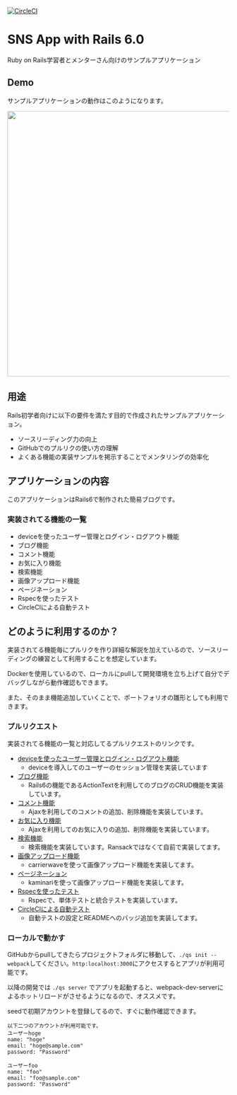 [![CircleCI](https://circleci.com/gh/belion-freee/sns_with_rails6.svg?style=svg)](https://circleci.com/gh/belion-freee/sns_with_rails6)

# SNS App with Rails 6.0
Ruby on Rails学習者とメンターさん向けのサンプルアプリケーション

## Demo
サンプルアプリケーションの動作はこのようになります。

<img src="https://user-images.githubusercontent.com/34331230/88256022-0750a180-ccf5-11ea-8849-11a040b4d51f.gif" width="600px">

## 用途
Rails初学者向けに以下の要件を満たす目的で作成されたサンプルアプリケーション。

- ソースリーディング力の向上
- GitHubでのプルリクの使い方の理解
- よくある機能の実装サンプルを掲示することでメンタリングの効率化

## アプリケーションの内容
このアプリケーションはRails6で制作された簡易ブログです。

### 実装されてる機能の一覧

- deviceを使ったユーザー管理とログイン・ログアウト機能
- ブログ機能
- コメント機能
- お気に入り機能
- 検索機能
- 画像アップロード機能
- ページネーション
- Rspecを使ったテスト
- CircleCIによる自動テスト

## どのように利用するのか？
実装されてる機能毎にプルリクを作り詳細な解説を加えているので、ソースリーディングの練習として利用することを想定しています。

Dockerを使用しているので、ローカルにpullして開発環境を立ち上げて自分でデバッグしながら動作確認もできます。

また、そのまま機能追加していくことで、ポートフォリオの雛形としても利用できます。

### プルリクエスト
実装されてる機能の一覧と対応してるプルリクエストのリンクです。

- [deviceを使ったユーザー管理とログイン・ログアウト機能](https://github.com/belion-freee/sns_with_rails6/pull/1)
  - deviceを導入してのユーザーのセッション管理を実装しています
- [ブログ機能](https://github.com/belion-freee/sns_with_rails6/pull/1)
  - Rails6の機能であるActionTextを利用してのブログのCRUD機能を実装しています。
- [コメント機能](https://github.com/belion-freee/sns_with_rails6/pull/3)
  - Ajaxを利用してのコメントの追加、削除機能を実装しています。
- [お気に入り機能](https://github.com/belion-freee/sns_with_rails6/pull/6)
  - Ajaxを利用してのお気に入りの追加、削除機能を実装しています。
- [検索機能](https://github.com/belion-freee/sns_with_rails6/pull/8)
  - 検索機能を実装しています。Ransackではなくて自前で実装してます。
- [画像アップロード機能](https://github.com/belion-freee/sns_with_rails6/pull/9)
  - carrierwaveを使って画像アップロード機能を実装してます。
- [ページネーション](https://github.com/belion-freee/sns_with_rails6/pull/10)
  - kaminariを使って画像アップロード機能を実装してます。
- [Rspecを使ったテスト](https://github.com/belion-freee/sns_with_rails6/pull/11)
  - Rspecで、単体テストと統合テストを実装しています。
- [CircleCIによる自動テスト](https://github.com/belion-freee/sns_with_rails6/pull/12)
  - 自動テストの設定とREADMEへのバッジ追加を実装してます。

### ローカルで動かす
GitHubからpullしてきたらプロジェクトフォルダに移動して、`./qs init --webpack`してください。`http:localhost:3000`にアクセスするとアプリが利用可能です。

以降の開発では `./qs server` でアプリを起動すると、webpack-dev-serverによるホットリロードがさせるようになるので、オススメです。

seedで初期アカウントを登録してるので、すぐに動作確認できます。
```
以下二つのアカウントが利用可能です。
ユーザーhoge
name: "hoge"
email: "hoge@sample.com"
password: "Password"

ユーザーfoo
name: "foo"
email: "foo@sample.com"
password: "Password"
```


